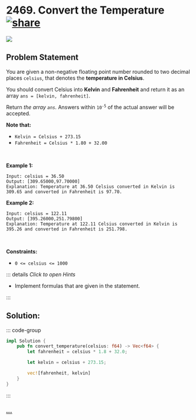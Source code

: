 # 2469. Convert the Temperature [![share]](https://leetcode.com/problems/convert-the-temperature/)

![][easy]

## Problem Statement

<p>You are given a non-negative floating point number rounded to two decimal places <code>celsius</code>, that denotes the <strong>temperature in Celsius</strong>.</p>
<p>You should convert Celsius into <strong>Kelvin</strong> and <strong>Fahrenheit</strong> and return it as an array <code>ans = [kelvin, fahrenheit]</code>.</p>
<p>Return <em>the array <code>ans</code>. </em>Answers within <code>10<sup>-5</sup></code> of the actual answer will be accepted.</p>
<p><strong>Note that:</strong></p>
<ul>
<li><code>Kelvin = Celsius + 273.15</code></li>
<li><code>Fahrenheit = Celsius * 1.80 + 32.00</code></li>
</ul>
<p> </p>
<p><strong class="example">Example 1:</strong></p>

```
Input: celsius = 36.50
Output: [309.65000,97.70000]
Explanation: Temperature at 36.50 Celsius converted in Kelvin is 309.65 and converted in Fahrenheit is 97.70.
```

<p><strong class="example">Example 2:</strong></p>

```
Input: celsius = 122.11
Output: [395.26000,251.79800]
Explanation: Temperature at 122.11 Celsius converted in Kelvin is 395.26 and converted in Fahrenheit is 251.798.
```

<p> </p>
<p><strong>Constraints:</strong></p>
<ul>
<li><code>0 &lt;= celsius &lt;= 1000</code></li>
</ul>

::: details _Click to open Hints_

- Implement formulas that are given in the statement.

:::

## Solution:

::: code-group

```rs [Rust]
impl Solution {
    pub fn convert_temperature(celsius: f64) -> Vec<f64> {
        let fahrenheit = celsius * 1.8 + 32.0;

        let kelvin = celsius + 273.15;

        vec![fahrenheit, kelvin]
    }
}

```

:::

### [_..._](#)

```

```

<!----------------------------------{ link }--------------------------------->

[share]: https://graph.org/file/3ea5234dda646b71c574a.png
[easy]: https://img.shields.io/badge/Difficulty-Easy-bright.svg
[medium]: https://img.shields.io/badge/Difficulty-Medium-yellow.svg
[hard]: https://img.shields.io/badge/Difficulty-Hard-red.svg
